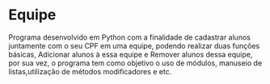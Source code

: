 # Equipe
Programa desenvolvido em Python com a finalidade de cadastrar alunos juntamente com o seu CPF em uma equipe, podendo realizar duas funções básicas, Adicionar alunos à essa equipe e Remover alunos dessa equipe, por sua vez, o programa tem como objetivo o uso de módulos, manuseio de listas,utilização de métodos modificadores e etc.
